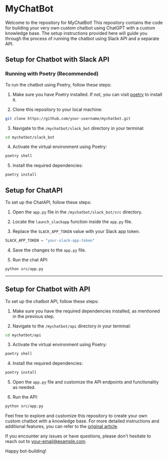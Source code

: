 # MyChatBot

Welcome to the repository for MyChatBot! This repository contains the code for building your very own custom chatbot using ChatGPT with a custom knowledge base. The setup instructions provided here will guide you through the process of running the chatbot using Slack API and a separate API.

## Setup for Chatbot with Slack API

### Running with Poetry (Recommended)

To run the chatbot using Poetry, follow these steps:

1. Make sure you have Poetry installed. If not, you can visit [poetry](https://python-poetry.org/docs/) to install it.

2. Clone this repository to your local machine:

```bash
git clone https://github.com/your-username/mychatbot.git
```

3. Navigate to the `/mychatbot/slack_bot` directory in your terminal:

```bash
cd mychatbot/slack_bot
```

4. Activate the virtual environment using Poetry:

```bash
poetry shell
```

5. Install the required dependencies:

```bash
poetry install
``` 


## Setup for ChatAPI

To set up the ChatAPI, follow these steps:

1. Open the `app.py` file in the `/mychatbot/slack_bot/src` directory.

2. Locate the `launch_slackapp` function inside the `app.py` file.

3. Replace the `SLACK_APP_TOKEN` value with your Slack app token.

```python
SLACK_APP_TOKEN = "your-slack-app-token"
```

4. Save the changes to the `app.py` file.

5. Run the chat API:

```bash
python src/app.py
```
---


## Setup for Chatbot with API

To set up the chatbot API, follow these steps:

1. Make sure you have the required dependencies installed, as mentioned in the previous step.

2. Navigate to the `/mychatbot/api` directory in your terminal:

```bash
cd mychatbot/api
```

3. Activate the virtual environment using Poetry:

```bash
poetry shell
```

4. Install the required dependencies:

```bash
poetry install
```

5. Open the `app.py` file and customize the API endpoints and functionality as needed.

6. Run the API:

```bash
python src/app.py
```
 

Feel free to explore and customize this repository to create your own custom chatbot with a knowledge base. For more detailed instructions and additional features, you can refer to the [original article](https://betterprogramming.pub/how-to-build-your-own-custom-chatgpt-with-custom-knowledge-base-4e61ad82427e).

If you encounter any issues or have questions, please don't hesitate to reach out to [your-email@example.com](mailto:your-email@example.com).

Happy bot-building!